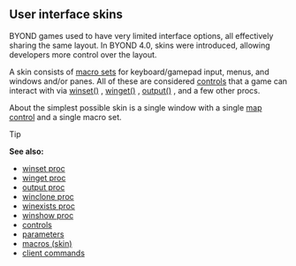 ## User interface skins



BYOND games used to have very limited interface options, all
effectively sharing the same layout. In BYOND 4.0, skins were
introduced, allowing developers more control over the layout. 

A
skin consists of [macro sets](/ref/skin/macros.md)  for keyboard/gamepad
input, menus, and windows and/or panes. All of these are considered
[controls](/ref/skin/control.md)  that a game can interact with via
[winset()](/ref/proc/winset.md) , [winget()](/ref/proc/winget.md) ,
[output()](/ref/proc/output.md) , and a few other procs. 

About
the simplest possible skin is a single window with a single [map
control](/ref/skin/control/map.md)  and a single macro set.

> [!TIP] 
> **See also:**
> +   [winset proc](/ref/proc/winset.md) 
> +   [winget proc](/ref/proc/winget.md) 
> +   [output proc](/ref/proc/output.md) 
> +   [winclone proc](/ref/proc/winclone.md) 
> +   [winexists proc](/ref/proc/winexists.md) 
> +   [winshow proc](/ref/proc/winshow.md) 
> +   [controls](/ref/skin/control.md) 
> +   [parameters](/ref/skin/param.md) 
> +   [macros (skin)](/ref/skin/macros.md) 
> +   [client commands](/ref/skin/commands.md) 